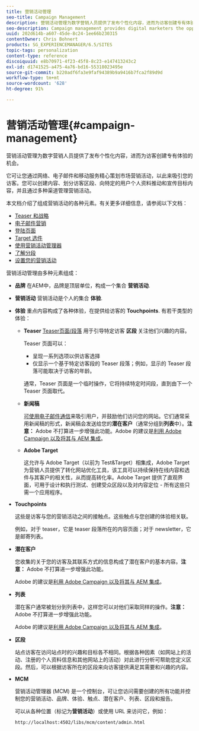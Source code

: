 ```yaml
---
title: 营销活动管理
seo-title: Campaign Management
description: 营销活动管理为数字营销人员提供了发布个性化内容，进而为访客创建专有体验的机会。它可让您通过网络、电子邮件和移动服务精心策划市场营销活动，以此来吸引您的访客。
seo-description: Campaign management provides digital marketers the opportunity to deliver personalized content and so create dedicated experiences for visitors. It allows you to orchestrate your marketing campaigns across the web, email and mobile services and so engage your visitors.
uuid: 202d614b-a607-45de-8c24-1ee66b230315
contentOwner: Chris Bohnert
products: SG_EXPERIENCEMANAGER/6.5/SITES
topic-tags: personalization
content-type: reference
discoiquuid: e8b70971-4f23-45f8-8c23-e147413243c2
exl-id: d1741525-a475-4a76-bd16-55318023495e
source-git-commit: b220adf6fa3e9faf94389b9a9416b7fca2f89d9d
workflow-type: tm+mt
source-wordcount: '628'
ht-degree: 91%

---
```


# 营销活动管理{#campaign-management}

营销活动管理为数字营销人员提供了发布个性化内容，进而为访客创建专有体验的机会。

它可让您通过网络、电子邮件和移动服务精心策划市场营销活动，以此来吸引您的访客。您可以创建内容、划分访客区段、向特定的用户个人资料推动和宣传目标内容，并且通过多种渠道管理营销活动。

本文档介绍了组成营销活动的各种元素。有关更多详细信息，请参阅以下文档：

* [Teaser 和战略](/help/sites-classic-ui-authoring/classic-personalization-campaigns-teasers-strategy.md)
* [电子邮件营销](/help/sites-classic-ui-authoring/classic-personalization-campaigns-email.md)
* [登陆页面](/help/sites-classic-ui-authoring/classic-personalization-campaigns-landingpage.md)
* [Target 选件](/help/sites-classic-ui-authoring/classic-personalization-campaigns-target-offers.md)
* [使用营销活动管理器](/help/sites-classic-ui-authoring/classic-personalization-campaigns-mktg-manager.md)
* [了解分段](/help/sites-classic-ui-authoring/classic-personalization-campaigns-segmentation.md)
* [设置您的营销活动](/help/sites-classic-ui-authoring/classic-personalization-campaigns-setting-up-your.md)

营销活动管理由多种元素组成：

* **品牌**
在AEM中，品牌是顶层单位，构成一个集合 
**营销活动**.

* **营销活动**
营销活动是个人的集合 
**体验**.

* **体验**
重点内容构成了各种体验，在提供给访客的 
**Touchpoints**. 有若干类型的体验：

   * **Teaser**
      [Teaser页面/段落](#teasers) 用于引导特定访客 **区段** 关注他们兴趣的内容。

      Teaser 页面可以：

      * 呈现一系列选项以供访客选择
      * 仅显示一个基于特定访客段的 Teaser 段落；例如，显示的 Teaser 段落可能取决于访客的年龄。

      通常，Teaser 页面是一个临时操作，它将持续特定时间段，直到由下一个 Teaser 页面取代。

   * **新闻稿**

      [可使用电子邮件通信](#emailmarketing)来吸引用户，并鼓励他们访问您的网站。它们通常采用新闻稿的形式，新闻稿会发送给您的&#x200B;**潜在客户**（通常分组到&#x200B;**列表**&#x200B;中）。**注意：** Adobe 不打算进一步增强此功能。Adobe 的建议是[利用 Adobe Campaign 以及将其与 AEM 集成](/help/sites-administering/campaign.md)。

   * **Adobe Target**

      这允许与 Adobe Target（以前为 Test&amp;Target）相集成，Adobe Target 为营销人员提供了转化网站优化工具，该工具可以持续保持在线内容和选件与其客户的相关性，从而提高转化率。Adobe Target 提供了直观界面，可用于设计和执行测试、创建受众区段以及对内容定位 - 所有这些只需一个应用程序。


* **Touchpoints**

   这些是访客与您的营销活动之间的接触点。这些触点与您创建的体验相关联。

   例如，对于 teaser，它是 teaser 段落所在的内容页面；对于 newsletter，它是邮寄列表。

* **潜在客户**

   您收集的关于您的访客及其联系方式的信息构成了潜在客户的基本内容。**注意：** Adobe 不打算进一步增强此功能。

   Adobe 的建议是[利用 Adobe Campaign 以及将其与 AEM 集成](/help/sites-administering/campaign.md)。

* **列表**

   潜在客户通常被划分到列表中，这样您可以对他们采取同样的操作。**注意：** Adobe 不打算进一步增强此功能。

   Adobe 的建议是[利用 Adobe Campaign 以及将其与 AEM 集成](/help/sites-administering/campaign.md)。

* **区段**

   站点访客在访问站点时的兴趣和目标各不相同。根据各种因素（如网站上的活动、注册的个人资料信息和其他网站上的活动）对此进行分析可帮助您定义区段。然后，可以根据访客所在的区段来向访客提供满足其需要和兴趣的内容。

* **MCM**

   营销活动管理器 (MCM) 是一个控制台，可让您访问需要创建的所有功能并控制您的营销活动、品牌、体验、触点、潜在客户、列表、区段和报告。

   可以从各种位置（标记为&#x200B;**营销活动**）或使用 URL 来访问它，例如：

   `http://localhost:4502/libs/mcm/content/admin.html`
